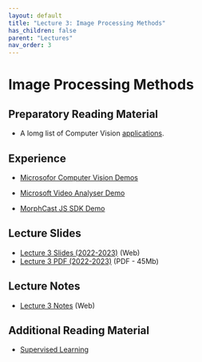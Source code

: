 ```yaml
---
layout: default
title: "Lecture 3: Image Processing Methods"
has_children: false
parent: "Lectures"
nav_order: 3
---
```


# Image Processing Methods

## Preparatory Reading Material

- A lomg list of Computer Vision [applications](https://viso.ai/applications/computer-vision-applications/). 

## Experience

- [Microsofor Computer Vision Demos](https://aidemos.microsoft.com/computer-vision)
- [Microsoft Video Analyser Demo](https://aidemos.microsoft.com/video-indexer/18ac02a461/faces)

- [MorphCast JS SDK Demo](https://demo.morphcast.com/sdk-features/index.html?video=https%3A%2F%2Fdemo.morphcast.com%2Fsdk-features%2FBreeze_Woodson.mp4) 

## Lecture Slides

- [Lecture 3 Slides (2022-2023)]({{site.baseurl}}/assets/presentations/Lecture-3/Lecture3.htm) (Web)
- [Lecture 3 PDF (2022-2023)]({{site.baseurl}}/assets/slides/ML4D-L3-2223.pdf) (PDF - 45Mb)

## Lecture Notes

- [Lecture 3 Notes]({{site.baseurl}}/assets/notes/Lecture-3/Lecture-3) (Web)

## Additional Reading Material

- [Supervised Learning](http://www.trustworthymachinelearning.com/trustworthymachinelearning-07.htm)
